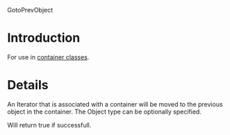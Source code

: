 GotoPrevObject

# Introduction #

For use in [container classes](Containers.md).


# Details #

An Iterator that is associated with a container will be moved to the previous object in the container.  The Object type can be optionally specified.

Will return true if successfull.